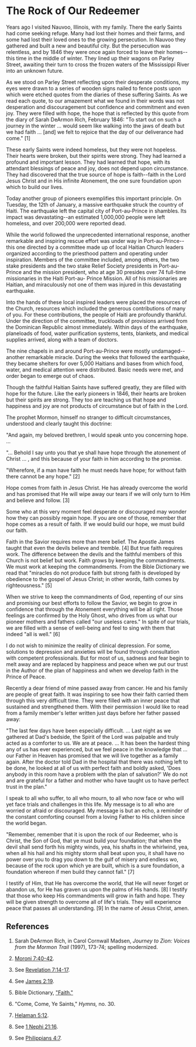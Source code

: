 # The Rock of Our Redeemer

Years ago I visited Nauvoo, Illinois, with my family. There the early Saints
had come seeking refuge. Many had lost their homes and their farms, and some
had lost their loved ones to the growing persecution. In Nauvoo they gathered
and built a new and beautiful city. But the persecution was relentless, and by
1846 they were once again forced to leave their homes--this time in the middle
of winter. They lined up their wagons on Parley Street, awaiting their turn to
cross the frozen waters of the Mississippi River into an unknown future.

As we stood on Parley Street reflecting upon their desperate conditions, my
eyes were drawn to a series of wooden signs nailed to fence posts upon which
were etched quotes from the diaries of these suffering Saints. As we read each
quote, to our amazement what we found in their words was not desperation and
discouragement but confidence and commitment and even joy. They were filled
with hope, the hope that is reflected by this quote from the diary of Sarah
DeArmon Rich, February 1846: "To start out on such a journey in the winter ...
would seem like walking into the jaws of death but we had faith ... [and] we
felt to rejoice that the day of our deliverance had come." [1]

These early Saints were indeed homeless, but they were not hopeless. Their
hearts were broken, but their spirits were strong. They had learned a profound
and important lesson. They had learned that hope, with its attendant blessings
of peace and joy, does not depend upon circumstance. They had discovered that
the true source of hope is faith--faith in the Lord Jesus Christ and in His
infinite Atonement, the one sure foundation upon which to build our lives.

Today another group of pioneers exemplifies this important principle. On
Tuesday, the 12th of January, a massive earthquake struck the country of
Haiti. The earthquake left the capital city of Port-au-Prince in shambles. Its
impact was devastating--an estimated 1,000,000 people were left homeless, and
over 200,000 were reported dead.

While the world followed the unprecedented international response, another
remarkable and inspiring rescue effort was under way in Port-au-Prince--this
one directed by a committee made up of local Haitian Church leaders organized
according to the priesthood pattern and operating under inspiration. Members
of the committee included, among others, the two stake presidents and the two
stake Relief Society presidents in Port-au-Prince and the mission president,
who at age 30 presides over 74 full-time missionaries in the Haiti Port-au-
Prince Mission. All of his missionaries are Haitian, and miraculously not one
of them was injured in this devastating earthquake.

Into the hands of these local inspired leaders were placed the resources of
the Church, resources which included the generous contributions of many of
you. For these contributions, the people of Haiti are profoundly thankful.
Under the direction of the committee, truckloads of provisions arrived from
the Dominican Republic almost immediately. Within days of the earthquake,
planeloads of food, water purification systems, tents, blankets, and medical
supplies arrived, along with a team of doctors.

The nine chapels in and around Port-au-Prince were mostly undamaged--another
remarkable miracle. During the weeks that followed the earthquake, they became
shelters for over 5,000 Haitians and bases from which food, water, and medical
attention were distributed. Basic needs were met, and order began to emerge
out of chaos.

Though the faithful Haitian Saints have suffered greatly, they are filled with
hope for the future. Like the early pioneers in 1846, their hearts are broken
but their spirits are strong. They too are teaching us that hope and happiness
and joy are not products of circumstance but of faith in the Lord.

The prophet Mormon, himself no stranger to difficult circumstances, understood
and clearly taught this doctrine:

"And again, my beloved brethren, I would speak unto you concerning hope. ...

"... Behold I say unto you that ye shall have hope through the atonement of
Christ ... , and this because of your faith in him according to the promise.

"Wherefore, if a man have faith he must needs have hope; for without faith
there cannot be any hope." [2]

Hope comes from faith in Jesus Christ. He has already overcome the world and
has promised that He will wipe away our tears if we will only turn to Him and
believe and follow. [3]

Some who at this very moment feel desperate or discouraged may wonder how they
can possibly regain hope. If you are one of those, remember that hope comes as
a result of faith. If we would build our hope, we must build our faith.

Faith in the Savior requires more than mere belief. The Apostle James taught
that even the devils believe and tremble. [4]  But true faith requires work.
The difference between the devils and the faithful members of this Church is
not belief but work. Faith grows by keeping the commandments. We must work at
keeping the commandments. From the Bible Dictionary we read that "miracles do
not produce faith but strong faith is developed by obedience to the gospel of
Jesus Christ; in other words, faith comes by righteousness." [5]

When we strive to keep the commandments of God, repenting of our sins and
promising our best efforts to follow the Savior, we begin to grow in
confidence that through the Atonement everything will be all right. Those
feelings are confirmed by the Holy Ghost, who drives from us what our pioneer
mothers and fathers called "our useless cares." In spite of our trials, we are
filled with a sense of well-being and feel to sing with them that indeed "all
is well." [6]

I do not wish to minimize the reality of clinical depression. For some,
solutions to depression and anxieties will be found through consultation with
competent professionals. But for most of us, sadness and fear begin to melt
away and are replaced by happiness and peace when we put our trust in the
Author of the plan of happiness and when we develop faith in the Prince of
Peace.

Recently a dear friend of mine passed away from cancer. He and his family are
people of great faith. It was inspiring to see how their faith carried them
through this very difficult time. They were filled with an inner peace that
sustained and strengthened them. With their permission I would like to read
from a family member's letter written just days before her father passed away:

"The last few days have been especially difficult. ... Last night as we gathered
at Dad's bedside, the Spirit of the Lord was palpable and truly acted as a
comforter to us. We are at peace. ... It has been the hardest thing any of us
has ever experienced, but we feel peace in the knowledge that ... our Father in
Heaven has promised that we will live together as a family again. After the
doctor told Dad in the hospital that there was nothing left to be done, he
looked at all of us with perfect faith and boldly asked, 'Does anybody in this
room have a problem with the plan of salvation?' We do not and are grateful
for a father and mother who have taught us to have perfect trust in the plan."

I speak to all who suffer, to all who mourn, to all who now face or who will
yet face trials and challenges in this life. My message is to all who are
worried or afraid or discouraged. My message is but an echo, a reminder of the
constant comforting counsel from a loving Father to His children since the
world began.

"Remember, remember that it is upon the rock of our Redeemer, who is Christ,
the Son of God, that ye must build your foundation; that when the devil shall
send forth his mighty winds, yea, his shafts in the whirlwind, yea, when all
his hail and his mighty storm shall beat upon you, it shall have no power over
you to drag you down to the gulf of misery and endless wo, because of the rock
upon which ye are built, which is a sure foundation, a foundation whereon if
men build they cannot fall." [7]

I testify of Him, that He has overcome the world, that He will never forget or
abandon us, for He has graven us upon the palms of His hands. [8]  I testify
that those who keep His commandments will grow in faith and hope. They will be
given strength to overcome all of life's trials. They will experience peace
that passes all understanding. [9]  In the name of Jesus Christ, amen.

## References

  1.  Sarah DeArmon Rich, in Carol Cornwall Madsen, _Journey to Zion: Voices from the Mormon Trail_ (1997), 173-74; spelling modernized.

  2.   [Moroni 7:40-42](https://www.lds.org/scriptures/bofm/moro/7.40-42?lang=eng#39).

  3.  See [Revelation 7:14-17](https://www.lds.org/scriptures/nt/rev/7.14-17?lang=eng#13).

  4.  See [James 2:19](https://www.lds.org/scriptures/nt/james/2.19?lang=eng#18).

  5.  Bible Dictionary, ["Faith."](https://www.lds.org/scriptures/bd/faith?lang=eng)

  6.  "Come, Come, Ye Saints," _Hymns,_ no. 30.

  7.   [Helaman 5:12](https://www.lds.org/scriptures/bofm/hel/5.12?lang=eng#11).

  8.  See [1 Nephi 21:16](https://www.lds.org/scriptures/bofm/1-ne/21.16?lang=eng#15).

  9.  See [Philippians 4:7](https://www.lds.org/scriptures/nt/philip/4.7?lang=eng#6).

